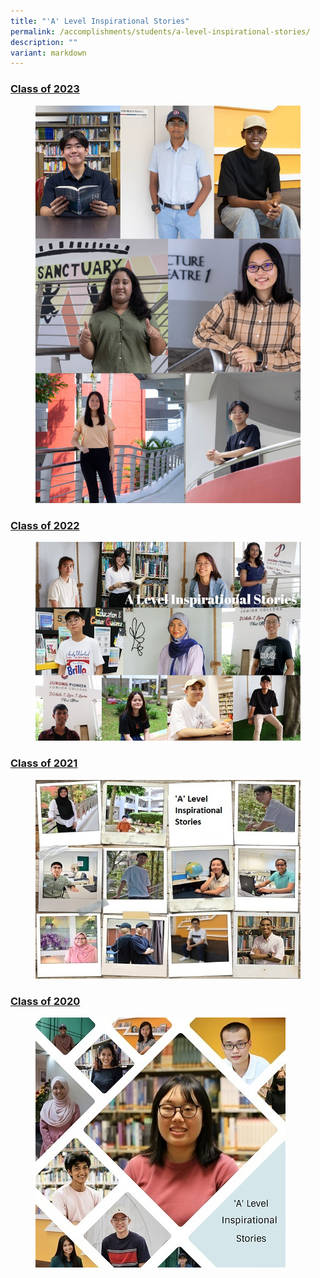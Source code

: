 ```yaml
---
title: "'A' Level Inspirational Stories"
permalink: /accomplishments/students/a-level-inspirational-stories/
description: ""
variant: markdown
---
```

<h3><a href="/a-level-inspirational-stories/2024/overview/">Class of 2023</a></h3>

<figure>
<img src="/images/Accomplishment/2024%20Inspiring/2024coverpage.jpg">
</figure>


<h3><a href="/a-level-inspirational-stories/2023/overview/">Class of 2022</a></h3>
<figure>
<img src="/images/Accomplishment/2023%20inspiring/A%20Level%20Inspirational%20Stories%202023%20Landing%20Page%20Collage.jpg">
</figure>




<h3><a href="/accomplishments/students/a-level-inspirational-stories/2022/overview/">Class of 2021</a></h3>
<figure>
<img src="/images/collage_ALevel%20600.jpg">
</figure>

<h3><a href="/accomplishments/students/a-level-inspirational-stories/2021/overview/">Class of 2020</a></h3>
<figure>
<img src="/images/Collage%202021.jpg">
</figure>